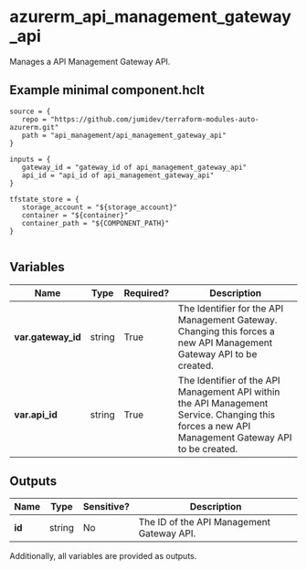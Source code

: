 # azurerm_api_management_gateway_api

Manages a API Management Gateway API.

## Example minimal component.hclt

```hcl
source = {
   repo = "https://github.com/jumidev/terraform-modules-auto-azurerm.git" 
   path = "api_management/api_management_gateway_api" 
}

inputs = {
   gateway_id = "gateway_id of api_management_gateway_api" 
   api_id = "api_id of api_management_gateway_api" 
}

tfstate_store = {
   storage_account = "${storage_account}" 
   container = "${container}" 
   container_path = "${COMPONENT_PATH}" 
}


```

## Variables

| Name | Type | Required? |  Description |
| ---- | ---- | --------- |  ----------- |
| **var.gateway_id** | string | True | The Identifier for the API Management Gateway. Changing this forces a new API Management Gateway API to be created. | 
| **var.api_id** | string | True | The Identifier of the API Management API within the API Management Service. Changing this forces a new API Management Gateway API to be created. | 



## Outputs

| Name | Type | Sensitive? | Description |
| ---- | ---- | --------- | --------- |
| **id** | string | No  | The ID of the API Management Gateway API. | 

Additionally, all variables are provided as outputs.
